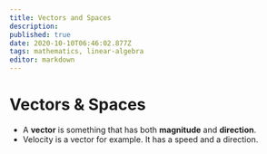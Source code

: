 ```yaml
---
title: Vectors and Spaces
description: 
published: true
date: 2020-10-10T06:46:02.877Z
tags: mathematics, linear-algebra
editor: markdown
---
```


# Vectors & Spaces
* A **vector** is something that has both **magnitude** and **direction**. 
* Velocity is a vector for example. It has a speed and a direction. 

